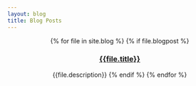 ```yaml
---
layout: blog
title: Blog Posts
---
```


<div class="section bg-blue text-white container" markdown="1" align="center">

{% for file in site.blog %}
  {% if file.blogpost %}
### <i class="fa fa-2x fa-{{file.icon}}"></i> [{{file.title}}]({{file.url}})
{{file.description}}
  {% endif %}
{% endfor %}

</div>
